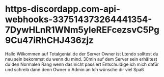 # https-discordapp.com-api-webhooks-337514373264441354-7DywHLnR1WNm5yleREFcezsvC5Pg9Cu47iRhCHJ436zjz
Hallo Wilkommen auf Totalgenial.de der Server Owner ist Ltendo solltest du neu sein bekommst du wenn du mind. 30min auf dem Server sein erhältest du den Normalen Rang wenn das nicht passiert Entschuldige ich mich dafür und schreib dann denn Owner o Admin an Ich wünsche dir viel Spaß
